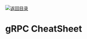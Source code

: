 [![返回目录](https://parg.co/UCb)](https://github.com/wx-chevalier/Awesome-CheatSheets)

# gRPC CheatSheet
